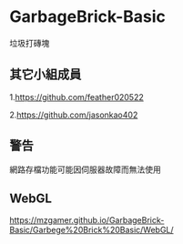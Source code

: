 # GarbageBrick-Basic

垃圾打磚塊

## 其它小組成員
1.https://github.com/feather020522

2.https://github.com/jasonkao402

## 警告
網路存檔功能可能因伺服器故障而無法使用

## WebGL
https://mzgamer.github.io/GarbageBrick-Basic/Garbege%20Brick%20Basic/WebGL/
